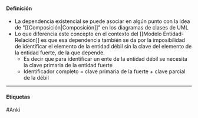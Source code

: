 #### Definición

- La dependencia existencial se puede asociar en algún punto con la idea de "[[Composición|Composición]]" en los diagramas de clases de UML
- Lo que diferencia este concepto en el contexto del [[Modelo Entidad-Relación]] es que esa dependencia también se da por la imposibilidad de identificar el elemento de la entidad débil sin la clave del elemento de la entidad fuerte, de la que depende. 
	- Es decir que para identificar un ente de la entidad débil se necesita la clave primaria de la entidad fuerte
	- Identificador completo = clave primaria de la fuerte + clave parcial de la débil

***
#### Etiquetas

#Anki 